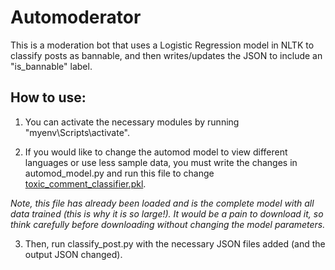 
# Automoderator

This is a moderation bot that uses a Logistic Regression model in NLTK to classify posts as bannable, and then writes/updates the JSON to include an "is_bannable" label.

## How to use:

1. You can activate the necessary modules by running "myenv\Scripts\activate".

2. If you would like to change the automod model to view different languages or use less sample data, you must write the changes in automod_model.py and run this file to change [toxic_comment_classifier.pkl](https://github.com/Jackrose320/Automod-Classifier/blob/master/toxic_comment_classifier.pkl).

*Note, this file has already been loaded and is the complete model with all data trained (this is why it is so large!). It would be a pain to download it, so think carefully before downloading without changing the model parameters.*

3. Then, run classify_post.py with the necessary JSON files added (and the output JSON changed).
